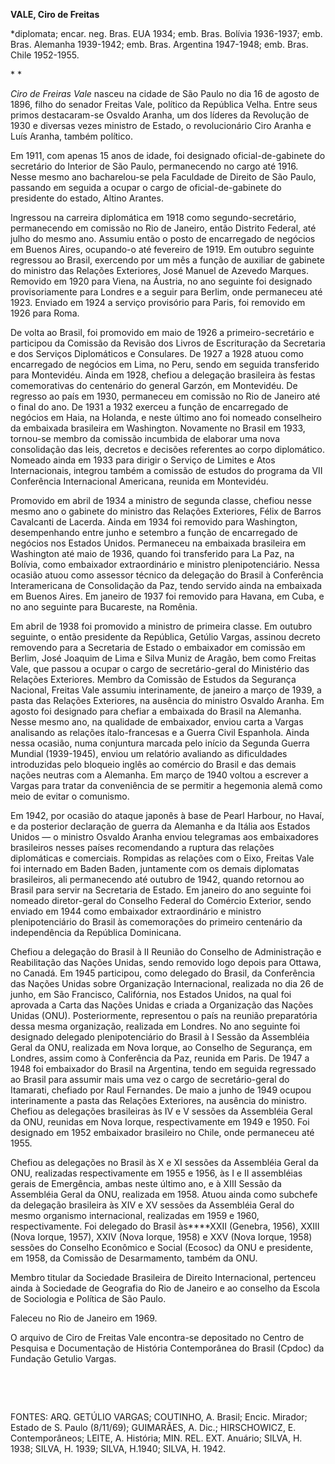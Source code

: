 **VALE, Ciro de Freitas**

\*diplomata; encar. neg. Bras. EUA 1934; emb. Bras. Bolívia 1936-1937;
emb. Bras. Alemanha 1939-1942; emb. Bras. Argentina 1947-1948; emb.
Bras. Chile 1952-1955.

* *

*Ciro de Freiras Vale* nasceu na cidade de São Paulo no dia 16 de agosto
de 1896, filho do senador Freitas Vale, político da República Velha.
Entre seus primos destacaram-se Osvaldo Aranha, um dos líderes da
Revolução de 1930 e diversas vezes ministro de Estado, o revolucionário
Ciro Aranha e Luís Aranha, também político.

Em 1911, com apenas 15 anos de idade, foi designado oficial-de-gabinete
do secretário do Interior de São Paulo, permanecendo no cargo até 1916.
Nesse mesmo ano bacharelou-se pela Faculdade de Direito de São Paulo,
passando em seguida a ocupar o cargo de oficial-de-gabinete do
presidente do estado, Altino Arantes.

Ingressou na carreira diplomática em 1918 como segundo-secretário,
permanecendo em comissão no Rio de Janeiro, então Distrito Federal, até
julho do mesmo ano. Assumiu então o posto de encarregado de negócios em
Buenos Aires, ocupando-o até fevereiro de 1919. Em outubro seguinte
regressou ao Brasil, exercendo por um mês a função de auxiliar de
gabinete do ministro das Relações Exteriores, José Manuel de Azevedo
Marques. Removido em 1920 para Viena, na Áustria, no ano seguinte foi
designado provisoriamente para Londres e a seguir para Berlim, onde
permaneceu até 1923. Enviado em 1924 a serviço provisório para Paris,
foi removido em 1926 para Roma.

De volta ao Brasil, foi promovido em maio de 1926 a primeiro-secretário
e participou da Comissão da Revisão dos Livros de Escrituração da
Secretaria e dos Serviços Diplomáticos e Consulares. De 1927 a 1928
atuou como encarregado de negócios em Lima, no Peru, sendo em seguida
transferido para Montevidéu. Ainda em 1928, chefiou a delegação
brasileira às festas comemorativas do centenário do general Garzón, em
Montevidéu. De regresso ao país em 1930, permaneceu em comissão no Rio
de Janeiro até o final do ano. De 1931 a 1932 exerceu a função de
encarregado de negócios em Haia, na Holanda, e neste último ano foi
nomeado conselheiro da embaixada brasileira em Washington. Novamente no
Brasil em 1933, tornou-se membro da comissão incumbida de elaborar uma
nova consolidação das leis, decretos e decisões referentes ao corpo
diplomático. Nomeado ainda em 1933 para dirigir o Serviço de Limites e
Atos Internacionais, integrou também a comissão de estudos do programa
da VII Conferência Internacional Americana, reunida em Montevidéu.

Promovido em abril de 1934 a ministro de segunda classe, chefiou nesse
mesmo ano o gabinete do ministro das Relações Exteriores, Félix de
Barros Cavalcanti de Lacerda. Ainda em 1934 foi removido para
Washington, desempenhando entre junho e setembro a função de encarregado
de negócios nos Estados Unidos. Permaneceu na embaixada brasileira em
Washington até maio de 1936, quando foi transferido para La Paz, na
Bolívia, como embaixador extraordinário e ministro plenipotenciário.
Nessa ocasião atuou como assessor técnico da delegação do Brasil à
Conferência Interamericana de Consolidação da Paz, tendo servido ainda
na embaixada em Buenos Aires. Em janeiro de 1937 foi removido para
Havana, em Cuba, e no ano seguinte para Bucareste, na Romênia.

Em abril de 1938 foi promovido a ministro de primeira classe. Em outubro
seguinte, o então presidente da República, Getúlio Vargas, assinou
decreto removendo para a Secretaria de Estado o embaixador em comissão
em Berlim, José Joaquim de Lima e Silva Muniz de Aragão, bem como
Freitas Vale, que passou a ocupar o cargo de secretário-geral do
Ministério das Relações Exteriores. Membro da Comissão de Estudos da
Segurança Nacional, Freitas Vale assumiu interinamente, de janeiro a
março de 1939, a pasta das Relações Exteriores, na ausência do ministro
Osvaldo Aranha. Em agosto foi designado para chefiar a embaixada do
Brasil na Alemanha. Nesse mesmo ano, na qualidade de embaixador, enviou
carta a Vargas analisando as relações ítalo-francesas e a Guerra Civil
Espanhola. Ainda nessa ocasião, numa conjuntura marcada pelo início da
Segunda Guerra Mundial (1939-1945), enviou um relatório avaliando as
dificuldades introduzidas pelo bloqueio inglês ao comércio do Brasil e
das demais nações neutras com a Alemanha. Em março de 1940 voltou a
escrever a Vargas para tratar da conveniência de se permitir a hegemonia
alemã como meio de evitar o comunismo.

Em 1942, por ocasião do ataque japonês à base de Pearl Harbour, no
Havaí, e da posterior declaração de guerra da Alemanha e da Itália aos
Estados Unidos — o ministro Osvaldo Aranha enviou telegramas aos
embaixadores brasileiros nesses países recomendando a ruptura das
relações diplomáticas e comerciais. Rompidas as relações com o Eixo,
Freitas Vale foi internado em Baden Baden, juntamente com os demais
diplomatas brasileiros, ali permanecendo até outubro de 1942, quando
retornou ao Brasil para servir na Secretaria de Estado. Em janeiro do
ano seguinte foi nomeado diretor-geral do Conselho Federal do Comércio
Exterior, sendo enviado em 1944 como embaixador extraordinário e
ministro plenipotenciário do Brasil às comemorações do primeiro
centenário da independência da República Dominicana.

Chefiou a delegação do Brasil à II Reunião do Conselho de Administração
e Reabilitação das Nações Unidas, sendo removido logo depois para
Ottawa, no Canadá. Em 1945 participou, como delegado do Brasil, da
Conferência das Nações Unidas sobre Organização Internacional, realizada
no dia 26 de junho, em São Francisco, Califórnia, nos Estados Unidos, na
qual foi aprovada a Carta das Nações Unidas e criada a Organização das
Nações Unidas (ONU). Posteriormente, representou o país na reunião
preparatória dessa mesma organização, realizada em Londres. No ano
seguinte foi designado delegado plenipotenciário do Brasil à I Sessão da
Assembléia Geral da ONU, realizada em Nova Iorque, ao Conselho de
Segurança, em Londres, assim como à Conferência da Paz, reunida em
Paris. De 1947 a 1948 foi embaixador do Brasil na Argentina, tendo em
seguida regressado ao Brasil para assumir mais uma vez o cargo de
secretário-geral do Itamarati, chefiado por Raul Fernandes. De maio a
junho de 1949 ocupou interinamente a pasta das Relações Exteriores, na
ausência do ministro. Chefiou as delegações brasileiras às IV e V
sessões da Assembléia Geral da ONU, reunidas em Nova Iorque,
respectivamente em 1949 e 1950. Foi designado em 1952 embaixador
brasileiro no Chile, onde permaneceu até 1955.

Chefiou as delegações no Brasil às X e XI sessões da Assembléia Geral da
ONU, realizadas respectivamente em 1955 e 1956, às I e II assembléias
gerais de Emergência, ambas neste último ano, e à XIII Sessão da
Assembléia Geral da ONU, realizada em 1958. Atuou ainda como subchefe da
delegação brasileira às XIV e XV sessões da Assembléia Geral do mesmo
organismo internacional, realizadas em 1959 e 1960, respectivamente. Foi
delegado do Brasil às****XXII (Genebra, 1956), XXIII (Nova Iorque,
1957), XXIV (Nova Iorque, 1958) e XXV (Nova Iorque, 1958) sessões do
Conselho Econômico e Social (Ecosoc) da ONU e presidente, em 1958, da
Comissão de Desarmamento, também da ONU.

Membro titular da Sociedade Brasileira de Direito Internacional,
pertenceu ainda à Sociedade de Geografia do Rio de Janeiro e ao conselho
da Escola de Sociologia e Política de São Paulo.

Faleceu no Rio de Janeiro em 1969.

O arquivo de Ciro de Freitas Vale encontra-se depositado no Centro de
Pesquisa e Documentação de História Contemporânea do Brasil (Cpdoc) da
Fundação Getulio Vargas.

 

 

FONTES: ARQ. GETÚLIO VARGAS; COUTINHO, A. Brasil; Encic. Mirador; Estado
de S. Paulo (8/11/69); GUIMARÃES, A. Dic.; HIRSCHOWICZ, E.
Contemporâneos; LEITE, A. História; MIN. REL. EXT. Anuário; SILVA, H.
1938; SILVA, H. 1939; SILVA, H.1940; SILVA, H. 1942.

 
